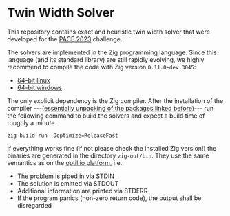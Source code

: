 # Twin Width Solver

This repository contains exact and heuristic twin width solver that were developed for the [PACE 2023](https://pacechallenge.org/2023/) challenge.

The solvers are implemented in the Zig programming language. Since this language (and its standard library) are still rapidly evolving, we highly recommend to compile the code with Zig version `0.11.0-dev.3045`:

- [64-bit linux](https://ziglang.org/builds/zig-linux-x86_64-0.11.0-dev.3045+526065723.tar.xz)
- [64-bit windows](https://ziglang.org/builds/zig-windows-x86_64-0.11.0-dev.3045+526065723.zip)

The only explicit dependency is the Zig compiler.
After the installation of the compiler ---([essentially unpacking of the packages linked before](https://ziglang.org/learn/getting-started/#installing-zig))--- run the following command to build the solvers and expect a build time of roughly a minute.
```
zig build run -Doptimize=ReleaseFast
```

If everything works fine (if not please check the installed Zig version!) the binaries are generated in the directory `zig-out/bin`.
They use the same semantics as on the [optil.io platform](https://www.optil.io/optilion/problem/3205), i.e.:

- The problem is piped in via STDIN
- The solution is emitted via STDOUT
- Additional information are printed via STDERR
- If the program panics (non-zero return code), the output shall be disregarded

